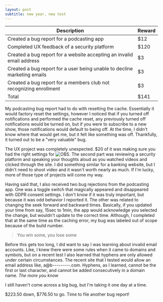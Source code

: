 ```yaml
---
layout: post
subtitle: new year, new test
---
```


| Description  | Reward  |
|---|---|
| Created a bug report for a podcasting app | $12 |
| Completed UX feedback of a security platform | $120 |
| Created a bug report for a website accepting an invalid email address | $3 |
| Created a bug report for a user being unable to decline marketing emails | $3 |
| Created a bug report for a members club not recognizing enrollment | $3 |
| Total | $141 |

My podcasting bug report had to do with resetting the cache. Essentially it would factory reset the settings, however I noticed that if you turned off notifications and performed the cache reset, any previously turned off notifications would be turned on, but if you were to subscribe to a new show, those notifications would default to being off. At the time, I didn't know where that would get me, but it felt like something was off. Thankfully, it turned out to be a "very valuable" bug.

The UX project was completely unexpected. $20 of it was making sure you had the right settings for ![OBS](https://obsproject.com/). The second part was reviewing a security platform and speaking your thoughts aloud as you watched videos and clicked through the site. I did something similar for a banking website, but I didn't need to shoot video and it wasn't worth nearly as much. If I'm lucky, more of those type of projects will come my way.

Having said that, I also received two bug rejections from the podcasting app. One was a toggle switch that magically appeared and disappeared with GDPR consent settings. I don't know if it was truly important, but because it was odd behavior I reported it. The other was related to changing the seek forward and backward times. Basically, if you updated your time from say, 15sec to 1min, the app would acknowledge you selected the change, but wouldn't update to the correct time. Although, I completed that at the same time as the caching error, my bug was labeled out of scope because of the build number.

> You win some, you lose some

Before this gets too long, I did want to say I was learning about invalid email accounts. Like, I knew there were some rules when it came to domains and symbols, but on a recent test I also learned that hyphens are only allowed under certain circumstances. The recent site that I tested would allow an email address like, a@b---------.com. Hyphens, as I learned, cannot be the first or last character, and cannot be added consecutively in a domain name. *The more you know*

I still haven't come across a big bug, but I'm taking it one day at a time.


$223.50 down, $776.50 to go. Time to file another bug report!